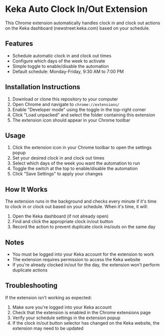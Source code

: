 # Keka Auto Clock In/Out Extension

This Chrome extension automatically handles clock in and clock out actions on the Keka dashboard (newstreet.keka.com) based on your schedule.

## Features

- Schedule automatic clock in and clock out times
- Configure which days of the week to activate
- Simple toggle to enable/disable the automation
- Default schedule: Monday-Friday, 9:30 AM to 7:00 PM

## Installation Instructions

1. Download or clone this repository to your computer
2. Open Chrome and navigate to `chrome://extensions/`
3. Enable "Developer mode" using the toggle in the top-right corner
4. Click "Load unpacked" and select the folder containing this extension
5. The extension icon should appear in your Chrome toolbar

## Usage

1. Click the extension icon in your Chrome toolbar to open the settings popup
2. Set your desired clock in and clock out times
3. Select which days of the week you want the automation to run
4. Toggle the switch at the top to enable/disable the automation
5. Click "Save Settings" to apply your changes

## How It Works

The extension runs in the background and checks every minute if it's time to clock in or clock out based on your schedule. When it's time, it will:

1. Open the Keka dashboard (if not already open)
2. Find and click the appropriate clock in/out button
3. Record the action to prevent duplicate clock ins/outs on the same day

## Notes

- You must be logged into your Keka account for the extension to work
- The extension requires permission to access the Keka website
- If you're already clocked in/out for the day, the extension won't perform duplicate actions

## Troubleshooting

If the extension isn't working as expected:

1. Make sure you're logged into your Keka account
2. Check that the extension is enabled in the Chrome extensions page
3. Verify your schedule settings in the extension popup
4. If the clock in/out button selector has changed on the Keka website, the extension may need to be updated
